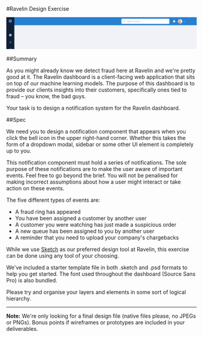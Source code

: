 #Ravelin Design Exercise

![](https://raw.githubusercontent.com/unravelin/design-exercise/master/top_nav.jpg?token=ACOg56ulcJ6ZXLse1zlFDGc2dZpFmaA7ks5X_UB-wA%3D%3D)

##Summary

As you might already know we detect fraud here at Ravelin and we're pretty good at it. The Ravelin dashboard is a client-facing web application that sits on top of our machine learning models. The purpose of this dashboard is to provide our clients insights into their customers, specifically ones tied to fraud – you know, the bad guys.

Your task is to design a notification system for the Ravelin dashboard.

##Spec

We need you to design a notification component that appears when you click the bell icon in the upper right-hand corner. Whether this takes the form of a dropdown modal, sidebar or some other UI element is completely up to you.

This notification component must hold a series of notifications. The sole purpose of these notifications are to make the user aware of important events. Feel free to go beyond the brief. You will not be penalised for making incorrect assumptions about how a user might interact or take action on these events.

The five different types of events are:

- A fraud ring has appeared
- You have been assigned a customer by another user
- A customer you were watching has just made a suspicious order
- A new queue has been assigned to you by another user
- A reminder that you need to upload your company's chargebacks

While we use [Sketch](https://www.sketchapp.com/) as our preferred design tool at Ravelin, this exercise can be done using any tool of your choosing. 

We've included a starter template file in both .sketch and .psd formats to help you get started. The font used throughout the dashboard (Source Sans Pro) is also bundled.

Please try and organise your layers and elements in some sort of logical hierarchy.

___

**Note:** We're only looking for a final design file (native files please, no JPEGs or PNGs). Bonus points if wireframes or prototypes are included in your deliverables.
